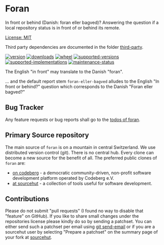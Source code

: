 # Foran

In front or behind (Danish: foran eller bagved)? Answering the question if a local repository status is in front of or behind its remote.

[License: MIT](https://git.sr.ht/~sthagen/foran/tree/default/item/LICENSE)

Third party dependencies are documented in the folder [third-party](third-party/README.md).

[![version](https://img.shields.io/pypi/v/foran.svg?style=flat)](https://pypi.python.org/pypi/foran/)
[![downloads](https://static.pepy.tech/badge/foran/month)](https://pepy.tech/project/foran)
[![wheel](https://img.shields.io/pypi/wheel/foran.svg?style=flat)](https://pypi.python.org/pypi/foran/)
[![supported-versions](https://img.shields.io/pypi/pyversions/foran.svg?style=flat)](https://pypi.python.org/pypi/foran/)
[![supported-implementations](https://img.shields.io/pypi/implementation/foran.svg?style=flat)](https://pypi.python.org/pypi/foran/)
[![maintenance-status](https://img.shields.io/github/commit-activity/y/sthagen/foran.svg?style=flat)](https://git.sr.ht/~sthagen/foran/log)

The English "in front" may translate to the Danish "foran".

... and the default report stem `foran-eller-bagved` alludes to the English "In front or behind?" question which corresponds to the Danish "Foran eller bagved?"

## Bug Tracker

Any feature requests or bug reports shall go to the [todos of foran](https://todo.sr.ht/~sthagen/foran).

## Primary Source repository

The main source of `foran` is on a mountain in central Switzerland.
We use distributed version control (git).
There is no central hub.
Every clone can become a new source for the benefit of all.
The preferred public clones of `foran` are:

* [on codeberg](https://codeberg.org/sthagen/foran) - a democratic community-driven, non-profit software development platform operated by Codeberg e.V.
* [at sourcehut](https://git.sr.ht/~sthagen/foran) - a collection of tools useful for software development.

## Contributions

Please do not submit "pull requests" (I found no way to disable that "feature" on GitHub).
If you like to share small changes under the repositories license please kindly do so by sending a patchset.
You can either send such a patchset per email using [git send-email](https://git-send-email.io) or 
if you are a sourcehut user by selecting "Prepare a patchset" on the summary page of your fork at [sourcehut](https://git.sr.ht/).
